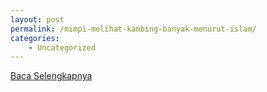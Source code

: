 ```yaml
---
layout: post
permalink: /mimpi-melihat-kambing-banyak-menurut-islam/
categories:
    - Uncategorized
---
```


[Baca Selengkapnya](/10)